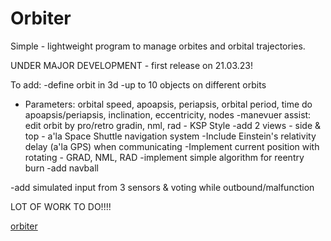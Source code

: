 # Orbiter
Simple - lightweight program to manage orbites and orbital trajectories.

UNDER MAJOR DEVELOPMENT - first release on 21.03.23!



To add:
-define orbit in 3d
-up to 10 objects on different orbits
- Parameters: orbital speed, apoapsis, periapsis, orbital period, time do apoapsis/periapsis, inclination, eccentricity, nodes
-manevuer assist: edit orbit by pro/retro gradin, nml, rad - KSP Style
-add 2 views - side & top - a'la Space Shuttle navigation system
-Include Einstein's relativity delay (a'la GPS) when communicating
-Implement current position with rotating - GRAD, NML, RAD
-implement simple algorithm for reentry burn
-add navball


-add simulated input from 3 sensors & voting while outbound/malfunction

LOT OF WORK TO DO!!!!

[orbiter](https://user-images.githubusercontent.com/127039319/226501465-16664429-578d-4acc-ac39-a027a1e354b7.jpg)
